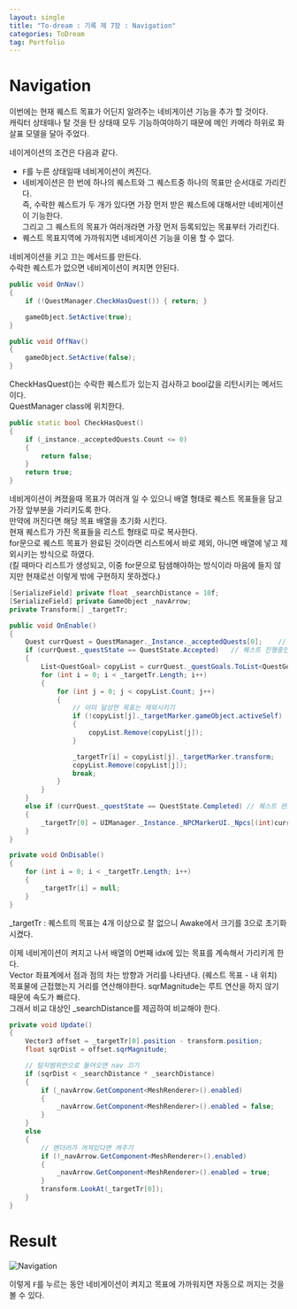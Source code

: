```yaml
---
layout: single 
title: "To-dream : 기록 제 7장 : Navigation"
categories: ToDream
tag: Portfolio
---
```


# Navigation

이번에는 현재 퀘스트 목표가 어딘지 알려주는 네비게이션 기능을 추가 할 것이다.  
캐릭터 상태때나 탈 것을 탄 상태때 모두 기능하여야하기 때문에 메인 카메라 하위로 화살표 모델을 달아 주었다.  

네이게이션의 조건은 다음과 같다.  
- `F`를 누른 상태일때 네비게이션이 켜진다.  
- 네비게이션은 한 번에 하나의 퀘스트와 그 퀘스트중 하나의 목표만 순서대로 가리킨다.  
  즉, 수락한 퀘스트가 두 개가 있다면 가장 먼저 받은 퀘스트에 대해서만 네비게이션이 기능한다.  
  그리고 그 퀘스트의 목표가 여러개라면 가장 먼저 등록되있는 목표부터 가리킨다.  
- 퀘스트 목표지역에 가까워지면 네비게이션 기능을 이용 할 수 없다.


네비게이션을 키고 끄는 메서드를 만든다.  
수락한 퀘스트가 없으면 네비게이션이 켜지면 안된다.  
```c#
public void OnNav()
{
    if (!QuestManager.CheckHasQuest()) { return; }

    gameObject.SetActive(true);
}

public void OffNav()
{
    gameObject.SetActive(false);
}
```

CheckHasQuest()는 수락한 퀘스트가 있는지 검사하고 bool값을 리턴시키는 메서드이다.  
QuestManager class에 위치한다.  
```c++
public static bool CheckHasQuest()
{
    if (_instance._acceptedQuests.Count <= 0)
    {
        return false;
    }
    return true;
}
```

네비게이션이 켜졌을때 목표가 여러개 일 수 있으니 배열 형태로 퀘스트 목표들을 담고 가장 앞부분을 가리키도록 한다.  
만약에 꺼진다면 해당 목표 배열을 초기화 시킨다.  
현재 퀘스트가 가진 목표들을 리스트 형태로 따로 복사한다.  
for문으로 퀘스트 목표가 완료된 것이라면 리스트에서 바로 제외, 아니면 배열에 넣고 제외시키는 방식으로 하였다.  
(킬 때마다 리스트가 생성되고, 이중 for문으로 탐샘해야하는 방식이라 마음에 들지 않지만 현재로선 이렇게 밖에 구현하지 못하겠다.)

```c#
[SerializeField] private float _searchDistance = 10f;
[SerializeField] private GameObject _navArrow;
private Transform[] _targetTr;

public void OnEnable()
{
    Quest currQuest = QuestManager._Instance._acceptedQuests[0];    // 현재 수락한 퀘스트 중 가장 먼저 수락한 퀘스트
    if (currQuest._questState == QuestState.Accepted)   // 퀘스트 진행중인경우 Nav가 목표지점을 가리킨다.
    {
        List<QuestGoal> copyList = currQuest._questGoals.ToList<QuestGoal>();   // 퀘스트의 목표들을 복사
        for (int i = 0; i < _targetTr.Length; i++)
        {
            for (int j = 0; j < copyList.Count; j++)
            {
                // 이미 달성한 목표는 제외시키기 
                if (!copyList[j]._targetMarker.gameObject.activeSelf)
                {
                    copyList.Remove(copyList[j]);
                }

                _targetTr[i] = copyList[j]._targetMarker.transform;
                copyList.Remove(copyList[j]);
                break;
            }
        }
    }
    else if (currQuest._questState == QuestState.Completed) // 퀘스트 완료가능 상태면 NPC를 가리킨다.
    {
        _targetTr[0] = UIManager._Instance._NPCMarkerUI._Npcs[(int)currQuest._npcName].transform;
    }
}

private void OnDisable()
{
    for (int i = 0; i < _targetTr.Length; i++)
    {
        _targetTr[i] = null;
    }
}
```
_targetTr : 퀘스트의 목표는 4개 이상으로 잘 없으니 Awake에서 크기를 3으로 초기화 시켰다.

이제 네비게이션이 켜지고 나서 배열의 0번째 idx에 있는 목표를 계속해서 가리키게 한다.  
Vector 좌표계에서 점과 점의 차는 방향과 거리를 나타낸다. (퀘스트 목표 - 내 위치)  
목표물에 근접했는지 거리를 연산해야한다. sqrMagnitude는 루트 연산을 하지 않기 때문에 속도가 빠르다.  
그래서 비교 대상인 _searchDistance를 제곱하여 비교해야 한다.  
```c#
private void Update()
{
    Vector3 offset = _targetTr[0].position - transform.position;
    float sqrDist = offset.sqrMagnitude;

    // 탐지범위안으로 들어오면 nav 끄기
    if (sqrDist < _searchDistance * _searchDistance) 
    {
        if (_navArrow.GetComponent<MeshRenderer>().enabled)
        {
            _navArrow.GetComponent<MeshRenderer>().enabled = false;
        } 
    }
    else 
    {
        // 렌더러가 꺼져있다면 켜주기
        if (!_navArrow.GetComponent<MeshRenderer>().enabled)
        {
            _navArrow.GetComponent<MeshRenderer>().enabled = true;
        }
        transform.LookAt(_targetTr[0]);
    }
}
```

# Result
![Navigation](https://user-images.githubusercontent.com/97664446/192155897-fc1b4642-364b-4d29-b89d-5919c05ffa77.gif)  

이렇게 `F`를 누르는 동안 네비게이션이 켜지고 목표에 가까워지면 자동으로 꺼지는 것을 볼 수 있다. 
